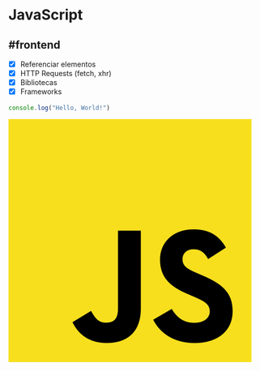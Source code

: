 
# JavaScript
## #frontend  
-  [x] Referenciar elementos
-  [x] HTTP Requests (fetch, xhr)
-  [x] Bibliotecas
-  [x] Frameworks

```javascript
console.log("Hello, World!")
```


![](../resources/js.png)